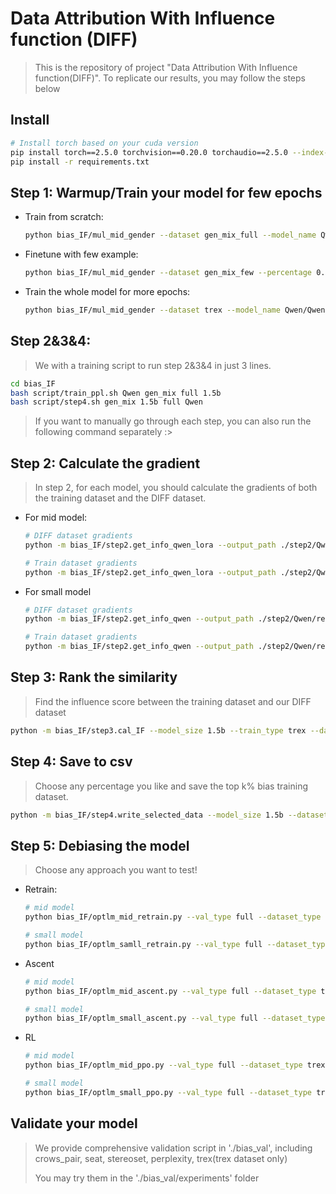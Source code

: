 # Data Attribution With Influence function (DIFF)

> This is the repository of project "Data Attribution With Influence function(DIFF)". To replicate our results, you may follow the steps below

## Install

```bash
# Install torch based on your cuda version
pip install torch==2.5.0 torchvision==0.20.0 torchaudio==2.5.0 --index-url https://download.pytorch.org/whl/cu121
pip install -r requirements.txt
```

## Step 1: Warmup/Train your model for few epochs

- Train from scratch:

  ```bash
  python bias_IF/mul_mid_gender --dataset gen_mix_full --model_name Qwen/Qwen2.5-1.5B-Instruct --bs 16
  ```

- Finetune with few example:

  ```bash
  python bias_IF/mul_mid_gender --dataset gen_mix_few --percentage 0.05 --model_name Qwen/Qwen2.5-1.5B-Instruct --bs 16
  ```

- Train the whole model for more epochs:

  ```bash
  python bias_IF/mul_mid_gender --dataset trex --model_name Qwen/Qwen2.5-1.5B-Instruct --bs 16
  ```

## Step 2&3&4:

> We with a training script to run step 2&3&4 in just 3 lines. 

```bash
cd bias_IF
bash script/train_ppl.sh Qwen gen_mix full 1.5b
bash script/step4.sh gen_mix 1.5b full Qwen
```

> If you want to manually go through each step, you can also run the following command separately :>

## Step 2: Calculate the gradient

> In step 2, for each model, you should calculate the gradients of both the training dataset and the DIFF dataset.

- For mid model:

  ```bash
  # DIFF dataset gradients
  python -m bias_IF/step2.get_info_qwen_lora --output_path ./step2/Qwen/result_1.5b_trex_val_full --gradient_type sgd --ds step2_val_data/crows_gen_data.csv --md_path ./Qwen/Qwen_trex_full_1.5b_select_ig --dataset_type trex_full --model_name Qwen/Qwen2.5-1.5B-Instruct
  
  # Train dataset gradients
  python -m bias_IF/step2.get_info_qwen_lora --output_path ./step2/Qwen/result_1.5b_trex_val_full --gradient_type adam --ds step2_val_data/crows_gen_data.csv --md_path ./Qwen/Qwen_trex_full_1.5b_select_ig --dataset_type trex_full --model_name Qwen/Qwen2.5-1.5B-Instruct
  ```

- For small model

  ```bash
  # DIFF dataset gradients
  python -m bias_IF/step2.get_info_qwen --output_path ./step2/Qwen/result_1.5b_trex_val_full --gradient_type sgd --ds step2_val_data/crows_gen_data.csv --md_path ./Qwen/Qwen_trex_full_1.5b_select_ig --dataset_type trex_full --model_name Qwen/Qwen2.5-1.5B-Instruct
  
  # Train dataset gradients
  python -m bias_IF/step2.get_info_qwen --output_path ./step2/Qwen/result_1.5b_trex_val_full --gradient_type adam --ds step2_val_data/crows_gen_data.csv --md_path ./Qwen/Qwen_trex_full_1.5b_select_ig --dataset_type trex_full --model_name Qwen/Qwen2.5-1.5B-Instruct
  ```

## Step 3: Rank the similarity

> Find the influence score between the training dataset and our DIFF dataset

```bash
python -m bias_IF/step3.cal_IF --model_size 1.5b --train_type trex --dataset_percentage full
```

## Step 4: Save to csv

> Choose any percentage you like and save the top k% bias training dataset.

```bash
python -m bias_IF/step4.write_selected_data --model_size 1.5b --dataset_percentage full --val_type trex --percentage 0.35 --model_name Qwen
```

## Step 5: Debiasing the model

> Choose any approach you want to test!

- Retrain:

  ```bash
  # mid model
  python bias_IF/optlm_mid_retrain.py --val_type full --dataset_type trex --percentage 0.35
  
  # small model
  python bias_IF/optlm_samll_retrain.py --val_type full --dataset_type trex --percentage 0.35
  ```

- Ascent

  ```bash
  # mid model
  python bias_IF/optlm_mid_ascent.py --val_type full --dataset_type trex --percentage 0.35
  
  # small model
  python bias_IF/optlm_small_ascent.py --val_type full --dataset_type trex --percentage 0.35
  ```

- RL

  ```bash
  # mid model
  python bias_IF/optlm_mid_ppo.py --val_type full --dataset_type trex --percentage 0.35
  
  # small model
  python bias_IF/optlm_small_ppo.py --val_type full --dataset_type trex --percentage 0.35
  ```

## Validate your model

> We provide comprehensive validation script in './bias_val', including crows_pair, seat, stereoset, perplexity, trex(trex dataset only)
>
> You may try them in the './bias_val/experiments' folder 